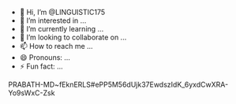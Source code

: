 - 👋 Hi, I’m @LINGUISTIC175
- 👀 I’m interested in ...
- 🌱 I’m currently learning ...
- 💞️ I’m looking to collaborate on ...
- 📫 How to reach me ...
- 😄 Pronouns: ...
- ⚡ Fun fact: ...

<!---: Auto react no
Auto status viewer no
: Add me as owner 
Owner number +263778852009
Owner name  Zumba
: Set prefix ?or !
LINGUISTIC175/LINGUISTIC175 is a ✨ special ✨ repository because its `README.md` (this file) appears on your GitHub profile.
You can click the Preview link to take a look at your changes.
--->
PRABATH-MD~fEknERLS#ePP5M56dUjk37EwdszIdK_6yxdCwXRA-Yo9sWxC-Zsk
